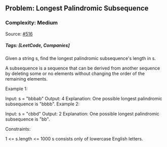 ## Problem: Longest Palindromic Subsequence

### Complexity: Medium

Source: [#516](https://leetcode.com/problems/longest-palindromic-subsequence/description/)

##### Tags: [LeetCode, Companies]

Given a string s, find the longest palindromic subsequence's length in s.

A subsequence is a sequence that can be derived from another sequence by deleting some or no elements without changing the order of the remaining elements.

Example 1:

Input: s = "bbbab"
Output: 4
Explanation: One possible longest palindromic subsequence is "bbbb".
Example 2:

Input: s = "cbbd"
Output: 2
Explanation: One possible longest palindromic subsequence is "bb".

Constraints:

1 <= s.length <= 1000
s consists only of lowercase English letters.

